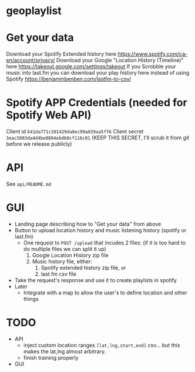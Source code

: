# geoplaylist

# Get your data

Download your Spotify Extended history here https://www.spotify.com/ca-en/account/privacy/
Download your Google "Location History (Timeline)" here https://takeout.google.com/settings/takeout
If you Scrobble your music into last.fm you can download your play history here instead of using Spotify https://benjaminbenben.com/lastfm-to-csv/

# Spotify APP Credentials (needed for Spotify Web API)

Client id `641da771c201429da8ec99a659aa5ff6`
Client secret `3eac5083da4d4be0804ebdb0cf116c01` (KEEP THIS SECRET, I'll scrub it from git before we release publicly)

# API

See `api/README.md`

# GUI

- Landing page describing how to "Get your data" from above
- Button to upload location history and music listening history (spotify or last.fm)
  - One request to `POST /upload` that incudes 2 files: (if it is too hard to do multiple files we can split it up)
    1. Google Location History zip file
    2. Music history file, either:
       1. Spotify extended history zip file, or
       2. last.fm csv file
- Take the request's response and use it to create playlists in spotify
- Later
  - Integrate with a map to allow the user's to define location and other things

# TODO

- API
  - inject custom location ranges `[lat,lng,start,end]` csv... but this makes the lat,lng almost arbitrary.
  - finish training properly
- GUI
